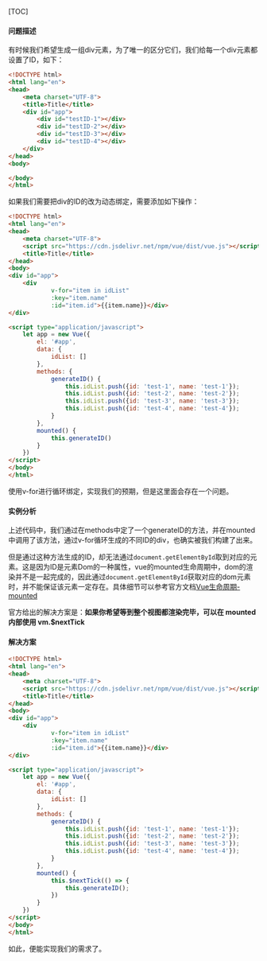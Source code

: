 [TOC]

#### 问题描述

有时候我们希望生成一组div元素，为了唯一的区分它们，我们给每一个div元素都设置了ID，如下：
```Html
<!DOCTYPE html>
<html lang="en">
<head>
    <meta charset="UTF-8">
    <title>Title</title>
    <div id="app">
        <div id="testID-1"></div>
        <div id="testID-2"></div>
        <div id="testID-3"></div>
        <div id="testID-4"></div>
    </div>
</head>
<body>

</body>
</html>
```

如果我们需要把div的ID的改为动态绑定，需要添加如下操作：
```Html
<!DOCTYPE html>
<html lang="en">
<head>
    <meta charset="UTF-8">
    <script src="https://cdn.jsdelivr.net/npm/vue/dist/vue.js"></script>
    <title>Title</title>
</head>
<body>
<div id="app">
    <div
            v-for="item in idList"
            :key="item.name"
            :id="item.id">{{item.name}}</div>
</div>

<script type="application/javascript">
    let app = new Vue({
        el: '#app',
        data: {
            idList: []
        },
        methods: {
            generateID() {
                this.idList.push({id: 'test-1', name: 'test-1'});
                this.idList.push({id: 'test-2', name: 'test-2'});
                this.idList.push({id: 'test-3', name: 'test-3'});
                this.idList.push({id: 'test-4', name: 'test-4'});
            }
        },
        mounted() {
            this.generateID()
        }
    })
</script>
</body>
</html>
```

使用v-for进行循环绑定，实现我们的预期，但是这里面会存在一个问题。

#### 实例分析

上述代码中，我们通过在methods中定了一个generateID的方法，并在mounted中调用了该方法，通过v-for循环生成的不同ID的div，也确实被我们构建了出来。

但是通过这种方法生成的ID，却无法通过```document.getElementById```取到对应的元素。这是因为ID是元素Dom的一种属性，vue的mounted生命周期中，dom的渲染并不是一起完成的，因此通过```document.getElementById```获取对应的dom元素时，并不能保证该元素一定存在。具体细节可以参考官方文档[Vue生命周期-mounted](https://cn.vuejs.org/v2/api/#mounted "Vue生命周期-mounted")

官方给出的解决方案是：**如果你希望等到整个视图都渲染完毕，可以在 mounted 内部使用 vm.$nextTick**

#### 解决方案

```Html
<!DOCTYPE html>
<html lang="en">
<head>
    <meta charset="UTF-8">
    <script src="https://cdn.jsdelivr.net/npm/vue/dist/vue.js"></script>
    <title>Title</title>
</head>
<body>
<div id="app">
    <div
            v-for="item in idList"
            :key="item.name"
            :id="item.id">{{item.name}}</div>
</div>

<script type="application/javascript">
    let app = new Vue({
        el: '#app',
        data: {
            idList: []
        },
        methods: {
            generateID() {
                this.idList.push({id: 'test-1', name: 'test-1'});
                this.idList.push({id: 'test-2', name: 'test-2'});
                this.idList.push({id: 'test-3', name: 'test-3'});
                this.idList.push({id: 'test-4', name: 'test-4'});
            }
        },
        mounted() {
            this.$nextTick(() => {
                this.generateID();
            })
        }
    })
</script>
</body>
</html>
```

如此，便能实现我们的需求了。